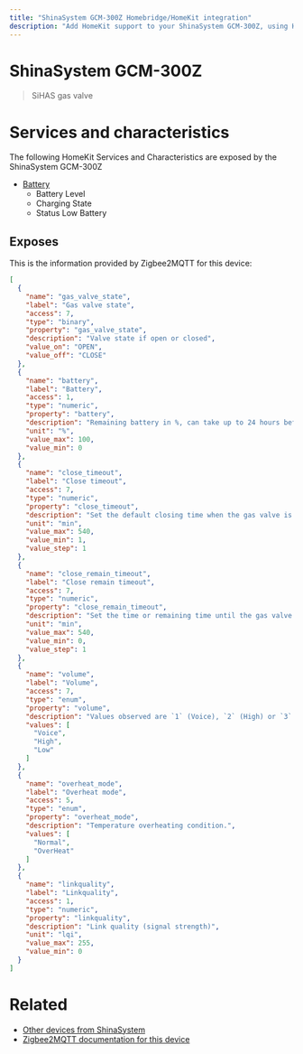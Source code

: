 ```yaml
---
title: "ShinaSystem GCM-300Z Homebridge/HomeKit integration"
description: "Add HomeKit support to your ShinaSystem GCM-300Z, using Homebridge, Zigbee2MQTT and homebridge-z2m."
---
```

<!---
This file has been GENERATED using src/docgen/docgen.ts
DO NOT EDIT THIS FILE MANUALLY!
-->
# ShinaSystem GCM-300Z
> SiHAS gas valve


# Services and characteristics
The following HomeKit Services and Characteristics are exposed by
the ShinaSystem GCM-300Z

* [Battery](../../battery.md)
  * Battery Level
  * Charging State
  * Status Low Battery



## Exposes

This is the information provided by Zigbee2MQTT for this device:

```json
[
  {
    "name": "gas_valve_state",
    "label": "Gas valve state",
    "access": 7,
    "type": "binary",
    "property": "gas_valve_state",
    "description": "Valve state if open or closed",
    "value_on": "OPEN",
    "value_off": "CLOSE"
  },
  {
    "name": "battery",
    "label": "Battery",
    "access": 1,
    "type": "numeric",
    "property": "battery",
    "description": "Remaining battery in %, can take up to 24 hours before reported.",
    "unit": "%",
    "value_max": 100,
    "value_min": 0
  },
  {
    "name": "close_timeout",
    "label": "Close timeout",
    "access": 7,
    "type": "numeric",
    "property": "close_timeout",
    "description": "Set the default closing time when the gas valve is open.",
    "unit": "min",
    "value_max": 540,
    "value_min": 1,
    "value_step": 1
  },
  {
    "name": "close_remain_timeout",
    "label": "Close remain timeout",
    "access": 7,
    "type": "numeric",
    "property": "close_remain_timeout",
    "description": "Set the time or remaining time until the gas valve closes.",
    "unit": "min",
    "value_max": 540,
    "value_min": 0,
    "value_step": 1
  },
  {
    "name": "volume",
    "label": "Volume",
    "access": 7,
    "type": "enum",
    "property": "volume",
    "description": "Values observed are `1` (Voice), `2` (High) or `3` (Low).",
    "values": [
      "Voice",
      "High",
      "Low"
    ]
  },
  {
    "name": "overheat_mode",
    "label": "Overheat mode",
    "access": 5,
    "type": "enum",
    "property": "overheat_mode",
    "description": "Temperature overheating condition.",
    "values": [
      "Normal",
      "OverHeat"
    ]
  },
  {
    "name": "linkquality",
    "label": "Linkquality",
    "access": 1,
    "type": "numeric",
    "property": "linkquality",
    "description": "Link quality (signal strength)",
    "unit": "lqi",
    "value_max": 255,
    "value_min": 0
  }
]
```

# Related
* [Other devices from ShinaSystem](../index.md#shinasystem)
* [Zigbee2MQTT documentation for this device](https://www.zigbee2mqtt.io/devices/GCM-300Z.html)